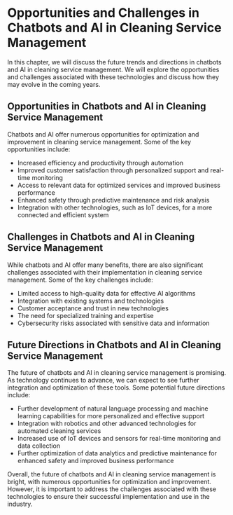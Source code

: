 Opportunities and Challenges in Chatbots and AI in Cleaning Service Management
=========================================================================================================================================================================

In this chapter, we will discuss the future trends and directions in chatbots and AI in cleaning service management. We will explore the opportunities and challenges associated with these technologies and discuss how they may evolve in the coming years.

Opportunities in Chatbots and AI in Cleaning Service Management
---------------------------------------------------------------

Chatbots and AI offer numerous opportunities for optimization and improvement in cleaning service management. Some of the key opportunities include:

* Increased efficiency and productivity through automation
* Improved customer satisfaction through personalized support and real-time monitoring
* Access to relevant data for optimized services and improved business performance
* Enhanced safety through predictive maintenance and risk analysis
* Integration with other technologies, such as IoT devices, for a more connected and efficient system

Challenges in Chatbots and AI in Cleaning Service Management
------------------------------------------------------------

While chatbots and AI offer many benefits, there are also significant challenges associated with their implementation in cleaning service management. Some of the key challenges include:

* Limited access to high-quality data for effective AI algorithms
* Integration with existing systems and technologies
* Customer acceptance and trust in new technologies
* The need for specialized training and expertise
* Cybersecurity risks associated with sensitive data and information

Future Directions in Chatbots and AI in Cleaning Service Management
-------------------------------------------------------------------

The future of chatbots and AI in cleaning service management is promising. As technology continues to advance, we can expect to see further integration and optimization of these tools. Some potential future directions include:

* Further development of natural language processing and machine learning capabilities for more personalized and effective support
* Integration with robotics and other advanced technologies for automated cleaning services
* Increased use of IoT devices and sensors for real-time monitoring and data collection
* Further optimization of data analytics and predictive maintenance for enhanced safety and improved business performance

Overall, the future of chatbots and AI in cleaning service management is bright, with numerous opportunities for optimization and improvement. However, it is important to address the challenges associated with these technologies to ensure their successful implementation and use in the industry.
